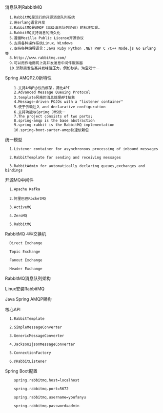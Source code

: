 消息队列RabbitMQ

      1.RabbitMQ是流行的开源消息队列系统
      2.用erlang语言开发 
      3.RabbitMQ是AMQP（高级消息队列协议）的标准实现。
      4.RabbitMQ支持消息的持久化
      5.遵循Mozilla Public License开源协议
      6.支持各种操作系统Linux、Windows
      7.支持各种编程语言：Java Ruby Python .NET PHP C /C++ Node.js Go Erlang等
      8.http://www.rabbitmq.com/
      9.可以用作电商网上高并发消息中间件服务器
      10.消除突发性高并发峰值压力，例如秒杀，淘宝双十一
    
Spring AMQP2.0新特性

        1.支持AMQP协议的框架，简化API
        2.Advanced Message Queuing Protocol
        3.template风格的消息处理API抽象
        4.Message-driven POJOs with a "listener container"
        5.便于依赖注入 and declarative configuration
        6.支持功能与Spring JMS统一
        7.The project consists of two parts;
        8.spring-amqp is the base abstraction
        9.spring-rabbit is the RabbitMQ implementation
        10.spring-boot-sarter-amqp快速依赖包

统一模型

      1.Listener container for asynchronous processing of inbound messages

      2.RabbitTemplate for sending and receiving messages

      3.RabbitAdmin for automatically declaring queues,exchanges and bindings


开源MQ中间件

      1.Apache Kafka

      2.阿里巴巴RocketMQ

      3.ActiveMQ

      4.ZeroMQ

      5.RabbitMQ


RabbitMQ 4种交换机

      Direct Exchange

      Topic Exchange

      Fanout Exchange

      Header Exchange


RabbitMQ消息队列架构


Linux安装RabbitMQ


Java Spring AMQP架构

核心API

      1.RabbitTemplate

      2.SimpleMessageConverter

      3.GenericMessageConverter

      4.Jackson2jsonMessageConverter

      5.ConnectionFactory

      6.@RabbitListener


Spring Boot配置

        spring.rabbitmq.host=localhost

        spring.rabbitmq.port=5672

        spring.rabbitmq.username=youfanyu

        spring.rabbitmq.password=admin

